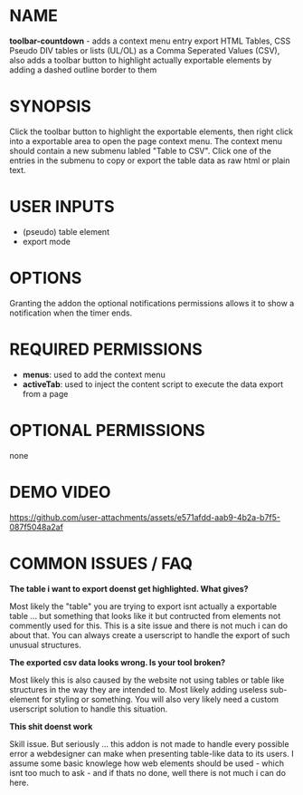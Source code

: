 
# NAME

**toolbar-countdown** - adds a context menu entry export HTML Tables, CSS Pseudo DIV tables or lists (UL/OL) as a Comma Seperated Values (CSV), also adds a toolbar button to highlight actually exportable elements by adding a dashed outline border to them

# SYNOPSIS

Click the toolbar button to highlight the exportable elements, then right click into a exportable area to open the page context menu. The context menu should contain a new submenu labled "Table to CSV". Click one of the entries in the submenu to copy or export the table data as raw html or plain text. 


# USER INPUTS

- (pseudo) table element 
- export mode

# OPTIONS

Granting the addon the optional notifications permissions allows it to show a notification when the timer ends.

# REQUIRED PERMISSIONS

- **menus**: used to add the context menu 
- **activeTab**: used to inject the content script to execute the data export from a page

# OPTIONAL PERMISSIONS

none

# DEMO VIDEO

https://github.com/user-attachments/assets/e571afdd-aab9-4b2a-b7f5-087f5048a2af


# COMMON ISSUES / FAQ

**The table i want to export doenst get highlighted. What gives?**

Most likely the "table" you are trying to export isnt actually a exportable table ... but something that looks like it but contructed from elements not commently used for this.
This is a site issue and there is not much i can do about that. You can always create a userscript to handle the export of such unusual structures. 


**The exported csv data looks wrong. Is your tool broken?**

Most likely this is also caused by the website not using tables or table like structures in the way they are intended to. 
Most likely adding useless sub-element for styling or something. You will also very likely need a custom userscript solution to handle this situation. 

**This shit doenst work**

Skill issue. But seriously ... this addon is not made to handle every possible error a webdesigner can make when presenting table-like data to its users. 
I assume some basic knowlege how web elements should be used - which isnt too much to ask - and if thats no done, well there is not much i can do here. 
